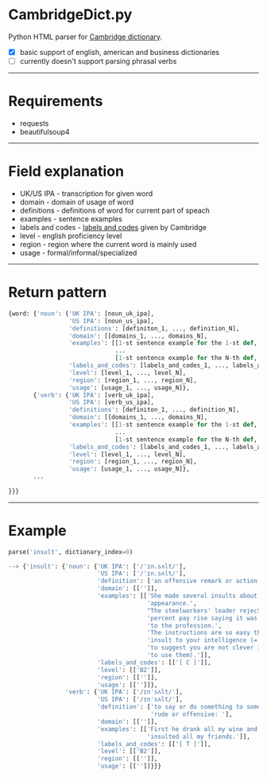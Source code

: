 # CambridgeDict.py
Python HTML parser for [Cambridge dictionary](https://dictionary.cambridge.org/).

* [x] basic support of english, american and business dictionaries 
* [ ] currently doesn't support parsing phrasal verbs
___
# Requirements
* requests
* beautifulsoup4
___

# Field explanation

* UK/US IPA - transcription for given word  
* domain - domain of usage of word
* definitions - definitions of word for current part of speach
* examples - sentence examples
* labels and codes - [labels and codes](https://dictionary.cambridge.org/help/codes.html) given by Cambridge
* level - english proficiency level
* region - region where the current word is mainly used
* usage - formal/informal/specialized

___
# Return pattern
```python
{word: {'noun': {'UK IPA': [noun_uk_ipa],
                 'US IPA': [noun_us_ipa],
                 'definitions': [definiton_1, ..., definition_N],
                 'domain': [[domains_1, ..., domains_N],
                 'examples': [[1-st sentence example for the 1-st def, ..., N-th sentence example for the 1-st def],
                              ...
                              [1-st sentence example for the N-th def, ..., N-th sentence example for the N-th def]],
                 'labels_and_codes': [labels_and_codes_1, ..., labels_and_codes_N],
                 'level': [level_1, ..., level_N],
                 'region': [region_1, ..., region_N],
                 'usage': [usage_1, ..., usage_N]},
       {'verb': {'UK IPA': [verb_uk_ipa],
                 'US IPA': [verb_us_ipa],
                 'definitions': [definiton_1, ..., definition_N],
                 'domain': [[domains_1, ..., domains_N],
                 'examples': [[1-st sentence example for the 1-st def, ..., N-th sentence example for the 1-st def],
                              ...
                              [1-st sentence example for the N-th def, ..., N-th sentence example for the N-th def]],
                 'labels_and_codes': [labels_and_codes_1, ..., labels_and_codes_N],
                 'level': [level_1, ..., level_N],
                 'region': [region_1, ..., region_N],
                 'usage': [usage_1, ..., usage_N]},
       ...
                  
}}}
```
___
# Example

```python
parse('insult', dictionary_index=0)

--> {'insult': {'noun': {'UK IPA': ['/ˈɪn.sʌlt/'],
                         'US IPA': ['/ˈɪn.sʌlt/'],
                         'definition': ['an offensive remark or action: '],
                         'domain': [['']],
                         'examples': [['She made several insults about my '
                                       'appearance.',
                                       "The steelworkers' leader rejected the two "
                                       'percent pay rise saying it was an insult '
                                       'to the profession.',
                                       'The instructions are so easy they are an '
                                       'insult to your intelligence (= they seem '
                                       'to suggest you are not clever if you need '
                                       'to use them).']],
                         'labels_and_codes': [['[ C ]']],
                         'level': [['B2']],
                         'region': [['']],
                         'usage': [['']]},
                'verb': {'UK IPA': ['/ɪnˈsʌlt/'],
                         'US IPA': ['/ɪnˈsʌlt/'],
                         'definition': ['to say or do something to someone that is '
                                        'rude or offensive: '],
                         'domain': [['']],
                         'examples': [['First he drank all my wine and then he '
                                       'insulted all my friends.']],
                         'labels_and_codes': [['[ T ]']],
                         'level': [['B2']],
                         'region': [['']],
                         'usage': [['']]}}}
```

